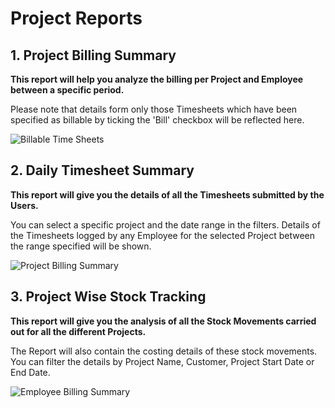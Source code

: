 <!-- add-breadcrumbs -->

# Project Reports

## 1. Project Billing Summary

**This report will help you analyze the billing per Project and Employee between a specific period.**

Please note that details form only those Timesheets which have been specified as billable by ticking the 'Bill' checkbox will be reflected here.

<img class="screenshot" alt="Billable Time Sheets" src="{{docs_base_url}}/assets/img/project/projects-project-billing-summary.png">

## 2. Daily Timesheet Summary

**This report will give you the details of all the Timesheets submitted by the Users.** 

You can select a specific project and the date range in the filters. Details of the Timesheets logged by any Employee for the selected Project between the range specified will be shown.

<img class="screenshot" alt="Project Billing Summary" src="{{docs_base_url}}/assets/img/project/projects-daily-timesheet-summary.png">

## 3. Project Wise Stock Tracking

**This report will give you the analysis of all the Stock Movements carried out for all the different Projects.**

The Report will also contain the costing details of these stock movements. You can filter the details by Project Name, Customer, Project Start Date or End Date.

<img class="screenshot" alt="Employee Billing Summary" src="{{docs_base_url}}/assets/img/project/projects-project-wise-stock-tracking.png">
